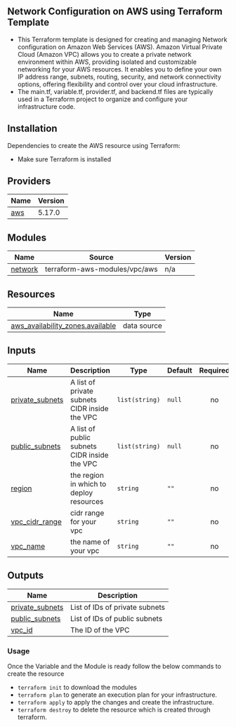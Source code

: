## Network Configuration on AWS using Terraform Template

- This Terraform template is designed for creating and managing Network configuration on Amazon Web Services (AWS). Amazon Virtual Private Cloud (Amazon VPC) allows you to create a private network environment within AWS, providing isolated and customizable networking for your AWS resources. It enables you to define your own IP address range, subnets, routing, security, and network connectivity options, offering flexibility and control over your cloud infrastructure.
- The main.tf, variable.tf, provider.tf, and backend.tf files are typically used in a Terraform project to organize and configure your infrastructure code.

## Installation
Dependencies to create the AWS resource using Terraform: 
- Make sure Terraform is installed

## Providers

| Name | Version |
|------|---------|
| <a name="provider_aws"></a> [aws](#provider\_aws) | 5.17.0 |

## Modules

| Name | Source | Version |
|------|--------|---------|
| <a name="module_network"></a> [network](#module\_network) | terraform-aws-modules/vpc/aws | n/a |

## Resources

| Name | Type |
|------|------|
| [aws_availability_zones.available](https://registry.terraform.io/providers/hashicorp/aws/latest/docs/data-sources/availability_zones) | data source |

## Inputs

| Name | Description | Type | Default | Required |
|------|-------------|------|---------|:--------:|
| <a name="input_private_subnets"></a> [private\_subnets](#input\_private\_subnets) | A list of private subnets CIDR inside the VPC | `list(string)` | `null` | no |
| <a name="input_public_subnets"></a> [public\_subnets](#input\_public\_subnets) | A list of public subnets CIDR inside the VPC | `list(string)` | `null` | no |
| <a name="input_region"></a> [region](#input\_region) | the region in which to deploy resources | `string` | `""` | no |  
| <a name="input_vpc_cidr_range"></a> [vpc\_cidr\_range](#input\_vpc\_cidr\_range) | cidr range for your vpc | `string` | `""` | no |
| <a name="input_vpc_name"></a> [vpc\_name](#input\_vpc\_name) | the name of your vpc | `string` | `""` | no |

## Outputs

| Name | Description |
|------|-------------|
| <a name="output_private_subnets"></a> [private\_subnets](#output\_private\_subnets) | List of IDs of private subnets |   
| <a name="output_public_subnets"></a> [public\_subnets](#output\_public\_subnets) | List of IDs of public subnets |       
| <a name="output_vpc_id"></a> [vpc\_id](#output\_vpc\_id) | The ID of the VPC |

### Usage
Once the Variable and the Module is ready follow the below commands to create the resource
- ```terraform init``` to download the modules
- ```terraform plan``` to generate an execution plan for your infrastructure. 
- ```terraform apply``` to apply the changes and create the infrastructure.
- ```terraform destroy``` to delete the resource which is created through terraform.
